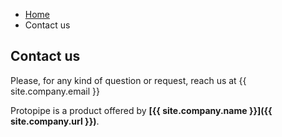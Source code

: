 <style type="text/css">
    @media screen and (min-width: 42em) {
        #content p,
        #content h2 {
            text-align: center;
        }
    }
</style>

<ul class="breadcrumb">
    <li><a href="">Home</a></li>
    <li>Contact us</li>
</ul>

## Contact us

<i class="icon-mail"></i> Please, for any kind of question or request, reach us at {{ site.company.email }}

Protopipe is a product offered by **[{{ site.company.name }}]({{ site.company.url }})**.